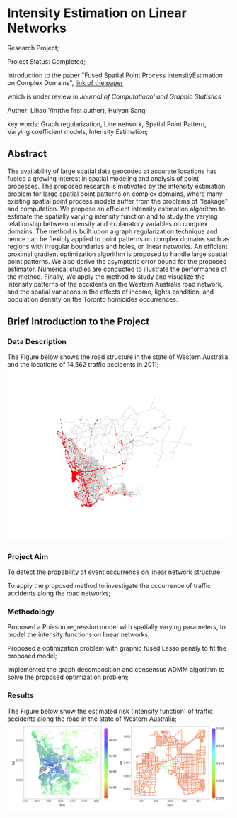 # Intensity Estimation on Linear Networks
Research Project;

Project Status: Completed;

Introduction to the paper "Fused Spatial Point Process IntensityEstimation on Complex Domains", [link of the paper](https://arxiv.org/abs/2102.11157)

which is under review in *Journal of Computatioanl and Graphic Statistics*

Auther: Lihao Yin(the first auther), Huiyan Sang;

key words: Graph regularization, Line network, Spatial Point Pattern, Varying coefficient models, Intensity Estimation;

## Abstract
The availability of large spatial data geocoded at accurate locations has fueled a growing interest in spatial modeling and analysis of point processes.  The proposed research is motivated by the intensity estimation problem for large spatial point patterns on complex domains, where many existing spatial point process models suffer from the problems of "leakage" and computation. We propose an efficient intensity estimation algorithm to estimate the spatially varying intensity function and to study the varying relationship between intensity and explanatory variables on complex domains. The method is built upon a graph regularization technique and hence can be flexibly applied to point patterns on complex domains such as regions with irregular boundaries and holes, or linear networks. An efficient proximal gradient optimization algorithm is proposed to handle large spatial point patterns.  We also derive the asymptotic error bound for the proposed estimator. Numerical studies are conducted to illustrate the performance of the method.  Finally,  We apply the method to study and visualize the intensity patterns of the accidents on the Western Australia road network,  and the spatial variations in the effects of income, lights condition, and population density on the Toronto homicides occurrences.
 
 ## Brief Introduction to the Project
 ### Data Description

The Figure below shows the road structure in the state of Western Australia and the locations of 14,562 traffic accidents in 2011;
 ![image](Figures/PerthFull.png)
 
 ### Project Aim
 To detect the propability of event occurrence on linear network structure;
 
 To apply the proposed method to investigate the occurrence of traffic accidents along the road networks;
 
 ### Methodology
 Proposed a Poisson regression model with spatially varying parameters, to model the intensity functions on linear networks;
 
 Proposed a optimization problem with graphic fused Lasso penaly to fit the proposed model;
 
 Implemented the graph decomposition and consensus ADMM algorithm to solve the proposed optimization problem; 
 
 
 ### Results
 
 The Figure below show the estimated risk (intensity function) of traffic accidents along the road in the state of Western Australia;
 ![image](Figures/PerthZoomFF.png)

